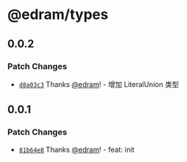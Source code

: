 # @edram/types

## 0.0.2

### Patch Changes

- [`d8a03c3`](https://github.com/edram/packages/commit/d8a03c3f7c8bf0f33d934640db57aaf97ab30fc2) Thanks [@edram](https://github.com/edram)! - 增加 LiteralUnion 类型

## 0.0.1

### Patch Changes

- [`81b64e8`](https://github.com/edram/packages/commit/81b64e87a8f2c1c18ab1b491c67470e50fb6a1d6) Thanks [@edram](https://github.com/edram)! - feat: init
